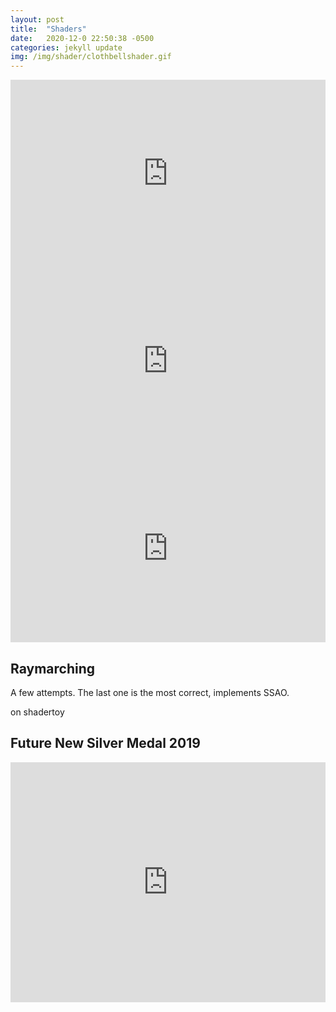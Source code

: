 ```yaml
---
layout: post
title:  "Shaders"
date:   2020-12-0 22:50:38 -0500
categories: jekyll update
img: /img/shader/clothbellshader.gif
---
```

<div class="col2">

<iframe width="100%" height="300px" frameborder="0" src="https://www.shadertoy.com/embed/WdGcRy?gui=true&t=10&paused=true&muted=false" allowfullscreen></iframe>

<iframe width="100%" height="300px" frameborder="0" src="https://www.shadertoy.com/embed/wsGyDt?gui=true&t=10&paused=true&muted=false" allowfullscreen></iframe>

<iframe width="100%" height="300px" frameborder="0" src="https://www.shadertoy.com/embed/tdKcWG?gui=true&t=10&paused=true&muted=false" allowfullscreen></iframe>

<h2>
Raymarching
</h2>
A few attempts. The last one is the most correct, implements SSAO.
<p></p>
<div class= "btn" style="cursor: pointer;" onclick="window.location='https://www.openprocessing.org/sketch/1017461';">
    on shadertoy
</div>

</div>
<h2>
Future New Silver Medal 2019
</h2>
<iframe width="100%" height="384" src="https://www.youtube.com/embed/qBtjZltZlKo" frameborder="0" allow="accelerometer; autoplay; encrypted-media; gyroscope; picture-in-picture" allowfullscreen></iframe>
